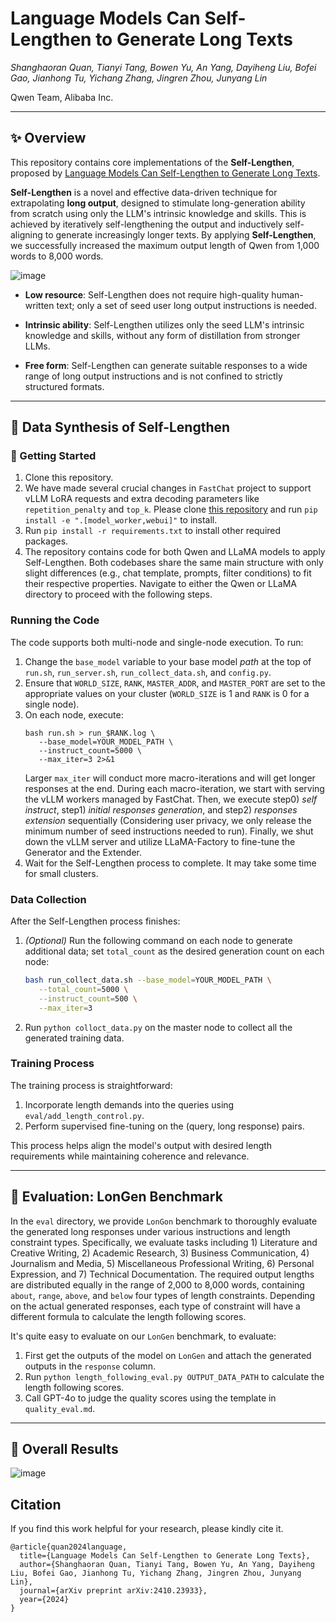 # Language Models Can Self-Lengthen to Generate Long Texts

*Shanghaoran Quan, Tianyi Tang, Bowen Yu, An Yang, Dayiheng Liu, Bofei Gao, Jianhong Tu, Yichang Zhang, Jingren Zhou, Junyang Lin*

Qwen Team, Alibaba Inc.

---

## :sparkles: Overview

This repository contains core implementations of the **Self-Lengthen**, proposed by [Language Models Can Self-Lengthen to Generate Long Texts](https://arxiv.org/abs/2410.23933).

**Self-Lengthen** is a novel and effective data-driven technique for extrapolating **long output**, designed to stimulate long-generation ability from scratch using only the LLM's intrinsic knowledge and skills. This is achieved by iteratively self-lengthening the output and inductively self-aligning to generate increasingly longer texts. By applying **Self-Lengthen**, we successfully increased the maximum output length of Qwen from 1,000 words to 8,000 words.

![image](https://qianwen-res.oss-accelerate.aliyuncs.com/assets/self-lengthen/self-lengthen_approach.png)

- **Low resource**: Self-Lengthen does not require high-quality human-written text; only a set of seed user long output instructions is needed.

- **Intrinsic ability**: Self-Lengthen utilizes only the seed LLM's intrinsic knowledge and skills, without any form of distillation from stronger LLMs.

- **Free form**: Self-Lengthen can generate suitable responses to a wide range of long output instructions and is not confined to strictly structured formats.

---

## :rocket: Data Synthesis of Self-Lengthen

### :wrench: Getting Started

1. Clone this repository.
1. We have made several crucial changes in `FastChat` project to support vLLM LoRA requests and extra decoding parameters like `repetition_penalty` and `top_k`. Please clone [this repository](https://github.com/quanshr/FastChat/tree/self-lengthen) and run `pip install -e ".[model_worker,webui]"` to install.
1. Run `pip install -r requirements.txt` to install other required packages.
1. The repository contains code for both Qwen and LLaMA models to apply Self-Lengthen. Both codebases share the same main structure with only slight differences (e.g., chat template, prompts, filter conditions) to fit their respective properties. Navigate to either the Qwen or LLaMA directory to proceed with the following steps.

### Running the Code

The code supports both multi-node and single-node execution. To run:

1. Change the `base_model` variable to your base model *path* at the top of `run.sh`, `run_server.sh`, `run_collect_data.sh`, and `config.py`.
1. Ensure that `WORLD_SIZE`, `RANK`, `MASTER_ADDR`, and `MASTER_PORT` are set to the appropriate values on your cluster (`WORLD_SIZE` is 1 and `RANK` is 0 for a single node).
1. On each node, execute:
   ```
   bash run.sh > run_$RANK.log \
      --base_model=YOUR_MODEL_PATH \
      --instruct_count=5000 \
      --max_iter=3 2>&1
   ```
   Larger `max_iter` will conduct more macro-iterations and will get longer responses at the end. During each macro-iteration, we start with serving the vLLM workers managed by FastChat. Then, we execute step0) *self instruct*, step1) *initial responses generation*, and step2) *responses extension* sequentially (Considering user privacy, we only release the minimum number of seed instructions needed to run). Finally, we shut down the vLLM server and utilize LLaMA-Factory to fine-tune the Generator and the Extender.
1. Wait for the Self-Lengthen process to complete. It may take some time for small clusters.

### Data Collection

After the Self-Lengthen process finishes:

1. *(Optional)* Run the following command on each node to generate additional data; set `total_count` as the desired generation count on each node:
   ```bash
   bash run_collect_data.sh --base_model=YOUR_MODEL_PATH \
      --total_count=5000 \
      --instruct_count=500 \
      --max_iter=3
   ```
1. Run `python colloct_data.py` on the master node to collect all the generated training data.

### Training Process

The training process is straightforward:

1. Incorporate length demands into the queries using `eval/add_length_control.py`.
1. Perform supervised fine-tuning on the (query, long response) pairs.

This process helps align the model's output with desired length requirements while maintaining coherence and relevance.

---

## 🎯 Evaluation: LonGen Benchmark

In the `eval` directory, we provide `LonGon` benchmark to thoroughly evaluate the generated long responses under various instructions and length constraint types. Specifically, we evaluate tasks including 1) Literature and Creative Writing, 2) Academic Research, 3) Business Communication, 4) Journalism and Media, 5) Miscellaneous Professional Writing, 6) Personal Expression, and 7) Technical Documentation. The required output lengths are distributed equally in the range of 2,000 to 8,000 words, containing `about`, `range`, `above`, and `below` four types of length constraints. Depending on the actual generated responses, each type of constraint will have a different formula to calculate the length following scores.

It's quite easy to evaluate on our `LonGen` benchmark, to evaluate:

1. First get the outputs of the model on `LonGen` and attach the generated outputs in the `response` column.
1. Run `python length_following_eval.py OUTPUT_DATA_PATH` to calculate the length following scores.
1. Call GPT-4o to judge the quality scores using the template in `quality_eval.md`.

---

## :mag_right: Overall Results

![image](https://qianwen-res.oss-accelerate.aliyuncs.com/assets/self-lengthen/self-lengthen_result.png)

## Citation

If you find this work helpful for your research, please kindly cite it.

```
@article{quan2024language,
  title={Language Models Can Self-Lengthen to Generate Long Texts},
  author={Shanghaoran Quan, Tianyi Tang, Bowen Yu, An Yang, Dayiheng Liu, Bofei Gao, Jianhong Tu, Yichang Zhang, Jingren Zhou, Junyang Lin},
  journal={arXiv preprint arXiv:2410.23933},
  year={2024}
}
```
